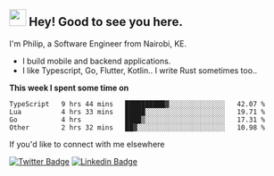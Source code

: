 <h2><img src="https://slackmojis.com/emojis/3643-cool-doge/download" width="30"/> Hey! Good to see you here.</h2>

<p>I'm Philip, a Software Engineer from Nairobi, KE. 

- I build mobile and backend applications.
- I like Typescript, Go, Flutter, Kotlin.. I write Rust sometimes too..</p>

**This week I spent some time on**
<!--START_SECTION:waka-->

```text
TypeScript   9 hrs 44 mins   ██████████▓░░░░░░░░░░░░░░   42.07 %
Lua          4 hrs 33 mins   █████░░░░░░░░░░░░░░░░░░░░   19.71 %
Go           4 hrs           ████▒░░░░░░░░░░░░░░░░░░░░   17.31 %
Other        2 hrs 32 mins   ██▓░░░░░░░░░░░░░░░░░░░░░░   10.98 %
```

<!--END_SECTION:waka-->

If you'd like to connect with me elsewhere

[![Twitter Badge](https://img.shields.io/badge/-Twitter-1ca0f1?style=flat-square&labelColor=1ca0f1&logo=twitter&logoColor=white&link=https://twitter.com/_diogorodrigues)](https://twitter.com/kimathiphil)  [![Linkedin Badge](https://img.shields.io/badge/-LinkedIn-blue?style=flat-square&logo=Linkedin&logoColor=white&link=https://www.linkedin.com/in/philip-kimathi-2604a9114/)](https://www.linkedin.com/in/philip-kimathi-2604a9114/)
